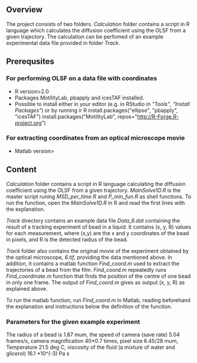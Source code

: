 ## Overview
The project consists of two folders. *Calculation* folder contains a script in R language which calculates the diffusion coefficient using the OLSF from a given trajectory.
The calculation can be perfomed of an example experimental data file provided in folder *Track*. 

## Prerequsites
### For performing OLSF on a data file with coordinates
* R version>2.0
* Packages MotilityLab, pbapply and icesTAF installed.
* Possible to install either in your editor (e.g. in RStudio in *"Tools"*, *"Install Packages"*) or by running ir R
install.packages("ellipse", "pbapply", "icesTAF")
install.packages("MotilityLab", repos="http://R-Forge.R-project.org")

### For extracting coordinates from an optical microscope movie
* Matlab version>

## Content

*Calculation* folder contains a script in R language calculating the diffusion coefficient using the OLSF from a given trajectory. *MainSolve1D.R* is the master script runing *MSD_per_time.R* and *P_min_fun.R* as shell functions. To run the function, open the *MainSolve1D.R* in R and read the first lines with the explanation.

*Track* directory contains an example data file *Data_6.dat* containing the result of a tracking experiment of bead in a liquid. It contains (x, y, R) values for each measurement, where (x,y) are the x and y coordinates of the bead in pixels, and R is the detected radius of the bead. 

*Track* folder also contains the original movie of the experiment obtained by the optical microscope, *6.tif*, providing the data mentioned above. In addition, it contains a matlab function *Find_coord.m* used to extract the trajectories of a bead from the film. *Find_coord.m* repeatedly runs *Find_coordinate.m* function that finds the position of the centre of one bead in only one frame. The output of *Find_coord.m* gives as output (x, y, R) as explained above.

To run the matlab function, run *Find_coord.m* in Matlab, reading beforehand the explanation and instructions below the definition of the function.



### Parameters for the given example experiment
The radius of a bead is 1.87 mum, the speed of camera (save rate) 5.04 frames/s, camera magnification 40*0.7 times, pixel size 6.45/28 mum, Temperature 21.5 deg C, viscosity of the fluid (a mixture of water and glicerol) 16.1 *10^(-3) Pa s
